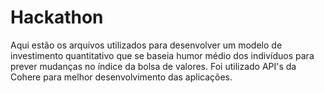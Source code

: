 # Hackathon

Aqui estão os arquivos utilizados para desenvolver um modelo de investimento quantitativo que se baseia humor médio dos indivíduos para prever mudanças no índice da bolsa de valores. Foi utilizado API's da Cohere para melhor desenvolvimento das aplicações.
